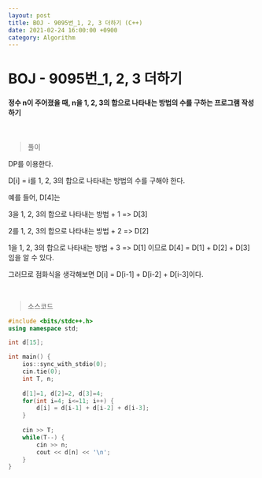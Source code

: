 ```yaml
---
layout: post
title: BOJ - 9095번_1, 2, 3 더하기 (C++)
date: 2021-02-24 16:00:00 +0900
category: Algorithm
---
```


# BOJ - 9095번_1, 2, 3 더하기

#### 정수 n이 주어졌을 때, n을 1, 2, 3의 합으로 나타내는 방법의 수를 구하는 프로그램 작성하기

<br/>

> 풀이

DP를 이용한다.

D[i] = i를 1, 2, 3의 합으로 나타내는 방법의 수를 구해야 한다.

예를 들어, D[4]는

3을 1, 2, 3의 합으로 나타내는 방법 + 1 => D[3]

2를 1, 2, 3의 합으로 나타내는 방법 + 2 => D[2]

1을 1, 2, 3의 합으로 나타내는 방법 + 3 => D[1] 이므로 D[4] = D[1] + D[2] + D[3] 임을 알 수 있다. 

그러므로 점화식을 생각해보면 D[i] = D[i-1] + D[i-2] + D[i-3]이다.

<br/>

> 소스코드

```c++
#include <bits/stdc++.h>
using namespace std;

int d[15];

int main() {
	ios::sync_with_stdio(0);
	cin.tie(0);
	int T, n;
	
	d[1]=1, d[2]=2, d[3]=4;
	for(int i=4; i<=11; i++) {
		d[i] = d[i-1] + d[i-2] + d[i-3];
	}
	
	cin >> T;
	while(T--) {
		cin >> n;
		cout << d[n] << '\n';
	}
}
```

